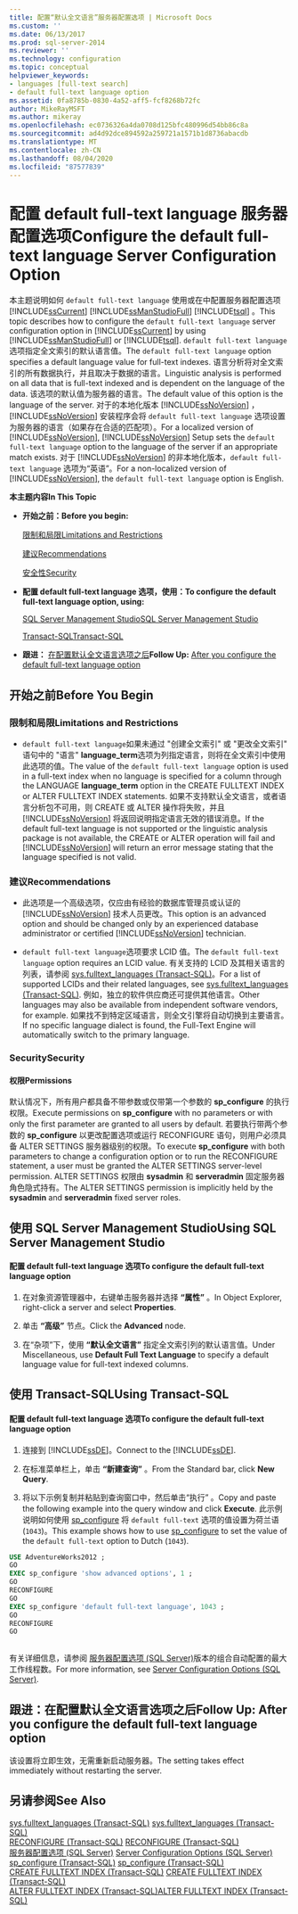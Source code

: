 ```yaml
---
title: 配置“默认全文语言”服务器配置选项 | Microsoft Docs
ms.custom: ''
ms.date: 06/13/2017
ms.prod: sql-server-2014
ms.reviewer: ''
ms.technology: configuration
ms.topic: conceptual
helpviewer_keywords:
- languages [full-text search]
- default full-text language option
ms.assetid: 0fa8785b-0830-4a52-aff5-fcf8268b72fc
author: MikeRayMSFT
ms.author: mikeray
ms.openlocfilehash: ec0736326a4da0708d125bfc480996d54bb86c8a
ms.sourcegitcommit: ad4d92dce894592a259721a1571b1d8736abacdb
ms.translationtype: MT
ms.contentlocale: zh-CN
ms.lasthandoff: 08/04/2020
ms.locfileid: "87577839"
---
```

# <a name="configure-the-default-full-text-language-server-configuration-option"></a><span data-ttu-id="ba831-102">配置 default full-text language 服务器配置选项</span><span class="sxs-lookup"><span data-stu-id="ba831-102">Configure the default full-text language Server Configuration Option</span></span>
  <span data-ttu-id="ba831-103">本主题说明如何 `default full-text language` 使用或在中配置服务器配置选项 [!INCLUDE[ssCurrent](../../includes/sscurrent-md.md)] [!INCLUDE[ssManStudioFull](../../includes/ssmanstudiofull-md.md)] [!INCLUDE[tsql](../../includes/tsql-md.md)] 。</span><span class="sxs-lookup"><span data-stu-id="ba831-103">This topic describes how to configure the `default full-text language` server configuration option in [!INCLUDE[ssCurrent](../../includes/sscurrent-md.md)] by using [!INCLUDE[ssManStudioFull](../../includes/ssmanstudiofull-md.md)] or [!INCLUDE[tsql](../../includes/tsql-md.md)].</span></span> <span data-ttu-id="ba831-104">`default full-text language`选项指定全文索引的默认语言值。</span><span class="sxs-lookup"><span data-stu-id="ba831-104">The `default full-text language` option specifies a default language value for full-text indexes.</span></span> <span data-ttu-id="ba831-105">语言分析将对全文索引的所有数据执行，并且取决于数据的语言。</span><span class="sxs-lookup"><span data-stu-id="ba831-105">Linguistic analysis is performed on all data that is full-text indexed and is dependent on the language of the data.</span></span> <span data-ttu-id="ba831-106">该选项的默认值为服务器的语言。</span><span class="sxs-lookup"><span data-stu-id="ba831-106">The default value of this option is the language of the server.</span></span> <span data-ttu-id="ba831-107">对于的本地化版本 [!INCLUDE[ssNoVersion](../../includes/ssnoversion-md.md)] ， [!INCLUDE[ssNoVersion](../../includes/ssnoversion-md.md)] 安装程序会将 `default full-text language` 选项设置为服务器的语言（如果存在合适的匹配项）。</span><span class="sxs-lookup"><span data-stu-id="ba831-107">For a localized version of [!INCLUDE[ssNoVersion](../../includes/ssnoversion-md.md)], [!INCLUDE[ssNoVersion](../../includes/ssnoversion-md.md)] Setup sets the `default full-text language` option to the language of the server if an appropriate match exists.</span></span> <span data-ttu-id="ba831-108">对于 [!INCLUDE[ssNoVersion](../../includes/ssnoversion-md.md)] 的非本地化版本，`default full-text language` 选项为“英语”。</span><span class="sxs-lookup"><span data-stu-id="ba831-108">For a non-localized version of [!INCLUDE[ssNoVersion](../../includes/ssnoversion-md.md)], the `default full-text language` option is English.</span></span>  
  
 <span data-ttu-id="ba831-109">**本主题内容**</span><span class="sxs-lookup"><span data-stu-id="ba831-109">**In This Topic**</span></span>  
  
-   <span data-ttu-id="ba831-110">**开始之前：**</span><span class="sxs-lookup"><span data-stu-id="ba831-110">**Before you begin:**</span></span>  
  
     [<span data-ttu-id="ba831-111">限制和局限</span><span class="sxs-lookup"><span data-stu-id="ba831-111">Limitations and Restrictions</span></span>](#Restrictions)  
  
     [<span data-ttu-id="ba831-112">建议</span><span class="sxs-lookup"><span data-stu-id="ba831-112">Recommendations</span></span>](#Recommendations)  
  
     [<span data-ttu-id="ba831-113">安全性</span><span class="sxs-lookup"><span data-stu-id="ba831-113">Security</span></span>](#Security)  
  
-   <span data-ttu-id="ba831-114">**配置 default full-text language 选项，使用：**</span><span class="sxs-lookup"><span data-stu-id="ba831-114">**To configure the default full-text language option, using:**</span></span>  
  
     [<span data-ttu-id="ba831-115">SQL Server Management Studio</span><span class="sxs-lookup"><span data-stu-id="ba831-115">SQL Server Management Studio</span></span>](#SSMSProcedure)  
  
     [<span data-ttu-id="ba831-116">Transact-SQL</span><span class="sxs-lookup"><span data-stu-id="ba831-116">Transact-SQL</span></span>](#TsqlProcedure)  
  
-   <span data-ttu-id="ba831-117">**跟进：** [在配置默认全文语言选项之后](#FollowUp)</span><span class="sxs-lookup"><span data-stu-id="ba831-117">**Follow Up:**  [After you configure the default full-text language option](#FollowUp)</span></span>  
  
##  <a name="before-you-begin"></a><a name="BeforeYouBegin"></a> <span data-ttu-id="ba831-118">开始之前</span><span class="sxs-lookup"><span data-stu-id="ba831-118">Before You Begin</span></span>  
  
###  <a name="limitations-and-restrictions"></a><a name="Restrictions"></a> <span data-ttu-id="ba831-119">限制和局限</span><span class="sxs-lookup"><span data-stu-id="ba831-119">Limitations and Restrictions</span></span>  
  
-   <span data-ttu-id="ba831-120">`default full-text language`如果未通过 "创建全文索引" 或 "更改全文索引" 语句中的 "语言" **language_term**选项为列指定语言，则将在全文索引中使用此选项的值。</span><span class="sxs-lookup"><span data-stu-id="ba831-120">The value of the `default full-text language` option is used in a full-text index when no language is specified for a column through the LANGUAGE **language_term** option in the CREATE FULLTEXT INDEX or ALTER FULLTEXT INDEX statements.</span></span> <span data-ttu-id="ba831-121">如果不支持默认全文语言，或者语言分析包不可用，则 CREATE 或 ALTER 操作将失败，并且 [!INCLUDE[ssNoVersion](../../includes/ssnoversion-md.md)] 将返回说明指定语言无效的错误消息。</span><span class="sxs-lookup"><span data-stu-id="ba831-121">If the default full-text language is not supported or the linguistic analysis package is not available, the CREATE or ALTER operation will fail and [!INCLUDE[ssNoVersion](../../includes/ssnoversion-md.md)] will return an error message stating that the language specified is not valid.</span></span>  
  
###  <a name="recommendations"></a><a name="Recommendations"></a> <span data-ttu-id="ba831-122">建议</span><span class="sxs-lookup"><span data-stu-id="ba831-122">Recommendations</span></span>  
  
-   <span data-ttu-id="ba831-123">此选项是一个高级选项，仅应由有经验的数据库管理员或认证的 [!INCLUDE[ssNoVersion](../../includes/ssnoversion-md.md)] 技术人员更改。</span><span class="sxs-lookup"><span data-stu-id="ba831-123">This option is an advanced option and should be changed only by an experienced database administrator or certified [!INCLUDE[ssNoVersion](../../includes/ssnoversion-md.md)] technician.</span></span>  
  
-   <span data-ttu-id="ba831-124">`default full-text language`选项要求 LCID 值。</span><span class="sxs-lookup"><span data-stu-id="ba831-124">The `default full-text language` option requires an LCID value.</span></span> <span data-ttu-id="ba831-125">有关支持的 LCID 及其相关语言的列表，请参阅 [sys.fulltext_languages (Transact-SQL)](/sql/relational-databases/system-catalog-views/sys-fulltext-languages-transact-sql)。</span><span class="sxs-lookup"><span data-stu-id="ba831-125">For a list of supported LCIDs and their related languages, see [sys.fulltext_languages &#40;Transact-SQL&#41;](/sql/relational-databases/system-catalog-views/sys-fulltext-languages-transact-sql).</span></span> <span data-ttu-id="ba831-126">例如，独立的软件供应商还可提供其他语言。</span><span class="sxs-lookup"><span data-stu-id="ba831-126">Other languages may also be available from independent software vendors, for example.</span></span> <span data-ttu-id="ba831-127">如果找不到特定区域语言，则全文引擎将自动切换到主要语言。</span><span class="sxs-lookup"><span data-stu-id="ba831-127">If no specific language dialect is found, the Full-Text Engine will automatically switch to the primary language.</span></span>  
  
###  <a name="security"></a><a name="Security"></a> <span data-ttu-id="ba831-128">Security</span><span class="sxs-lookup"><span data-stu-id="ba831-128">Security</span></span>  
  
####  <a name="permissions"></a><a name="Permissions"></a> <span data-ttu-id="ba831-129">权限</span><span class="sxs-lookup"><span data-stu-id="ba831-129">Permissions</span></span>  
 <span data-ttu-id="ba831-130">默认情况下，所有用户都具备不带参数或仅带第一个参数的 **sp_configure** 的执行权限。</span><span class="sxs-lookup"><span data-stu-id="ba831-130">Execute permissions on **sp_configure** with no parameters or with only the first parameter are granted to all users by default.</span></span> <span data-ttu-id="ba831-131">若要执行带两个参数的 **sp_configure** 以更改配置选项或运行 RECONFIGURE 语句，则用户必须具备 ALTER SETTINGS 服务器级别的权限。</span><span class="sxs-lookup"><span data-stu-id="ba831-131">To execute **sp_configure** with both parameters to change a configuration option or to run the RECONFIGURE statement, a user must be granted the ALTER SETTINGS server-level permission.</span></span> <span data-ttu-id="ba831-132">ALTER SETTINGS 权限由 **sysadmin** 和 **serveradmin** 固定服务器角色隐式持有。</span><span class="sxs-lookup"><span data-stu-id="ba831-132">The ALTER SETTINGS permission is implicitly held by the **sysadmin** and **serveradmin** fixed server roles.</span></span>  
  
##  <a name="using-sql-server-management-studio"></a><a name="SSMSProcedure"></a> <span data-ttu-id="ba831-133">使用 SQL Server Management Studio</span><span class="sxs-lookup"><span data-stu-id="ba831-133">Using SQL Server Management Studio</span></span>  
  
#### <a name="to-configure-the-default-full-text-language-option"></a><span data-ttu-id="ba831-134">配置 default full-text language 选项</span><span class="sxs-lookup"><span data-stu-id="ba831-134">To configure the default full-text language option</span></span>  
  
1.  <span data-ttu-id="ba831-135">在对象资源管理器中，右键单击服务器并选择 **“属性”** 。</span><span class="sxs-lookup"><span data-stu-id="ba831-135">In Object Explorer, right-click a server and select **Properties**.</span></span>  
  
2.  <span data-ttu-id="ba831-136">单击 **“高级”** 节点。</span><span class="sxs-lookup"><span data-stu-id="ba831-136">Click the **Advanced** node.</span></span>  
  
3.  <span data-ttu-id="ba831-137">在“杂项”下，使用 **“默认全文语言”** 指定全文索引列的默认语言值。</span><span class="sxs-lookup"><span data-stu-id="ba831-137">Under Miscellaneous, use **Default Full Text Language** to specify a default language value for full-text indexed columns.</span></span>  
  
##  <a name="using-transact-sql"></a><a name="TsqlProcedure"></a> <span data-ttu-id="ba831-138">使用 Transact-SQL</span><span class="sxs-lookup"><span data-stu-id="ba831-138">Using Transact-SQL</span></span>  
  
#### <a name="to-configure-the-default-full-text-language-option"></a><span data-ttu-id="ba831-139">配置 default full-text language 选项</span><span class="sxs-lookup"><span data-stu-id="ba831-139">To configure the default full-text language option</span></span>  
  
1.  <span data-ttu-id="ba831-140">连接到 [!INCLUDE[ssDE](../../includes/ssde-md.md)]。</span><span class="sxs-lookup"><span data-stu-id="ba831-140">Connect to the [!INCLUDE[ssDE](../../includes/ssde-md.md)].</span></span>  
  
2.  <span data-ttu-id="ba831-141">在标准菜单栏上，单击 **“新建查询”** 。</span><span class="sxs-lookup"><span data-stu-id="ba831-141">From the Standard bar, click **New Query**.</span></span>  
  
3.  <span data-ttu-id="ba831-142">将以下示例复制并粘贴到查询窗口中，然后单击“执行” 。</span><span class="sxs-lookup"><span data-stu-id="ba831-142">Copy and paste the following example into the query window and click **Execute**.</span></span> <span data-ttu-id="ba831-143">此示例说明如何使用 [sp_configure](/sql/relational-databases/system-stored-procedures/sp-configure-transact-sql) 将 `default full-text` 选项的值设置为荷兰语 (`1043`)。</span><span class="sxs-lookup"><span data-stu-id="ba831-143">This example shows how to use [sp_configure](/sql/relational-databases/system-stored-procedures/sp-configure-transact-sql) to set the value of the `default full-text` option to Dutch (`1043`).</span></span>  
  
```sql  
USE AdventureWorks2012 ;  
GO  
EXEC sp_configure 'show advanced options', 1 ;  
GO  
RECONFIGURE  
GO  
EXEC sp_configure 'default full-text language', 1043 ;  
GO  
RECONFIGURE  
GO  
  
```  
  
 <span data-ttu-id="ba831-144">有关详细信息，请参阅 [服务器配置选项 (SQL Server)](server-configuration-options-sql-server.md)版本的组合自动配置的最大工作线程数。</span><span class="sxs-lookup"><span data-stu-id="ba831-144">For more information, see [Server Configuration Options &#40;SQL Server&#41;](server-configuration-options-sql-server.md).</span></span>  
  
##  <a name="follow-up-after-you-configure-the-default-full-text-language-option"></a><a name="FollowUp"></a> <span data-ttu-id="ba831-145">跟进：在配置默认全文语言选项之后</span><span class="sxs-lookup"><span data-stu-id="ba831-145">Follow Up: After you configure the default full-text language option</span></span>  
 <span data-ttu-id="ba831-146">该设置将立即生效，无需重新启动服务器。</span><span class="sxs-lookup"><span data-stu-id="ba831-146">The setting takes effect immediately without restarting the server.</span></span>  
  
## <a name="see-also"></a><span data-ttu-id="ba831-147">另请参阅</span><span class="sxs-lookup"><span data-stu-id="ba831-147">See Also</span></span>  
 <span data-ttu-id="ba831-148">[sys.fulltext_languages (Transact-SQL)](/sql/relational-databases/system-catalog-views/sys-fulltext-languages-transact-sql) </span><span class="sxs-lookup"><span data-stu-id="ba831-148">[sys.fulltext_languages &#40;Transact-SQL&#41;](/sql/relational-databases/system-catalog-views/sys-fulltext-languages-transact-sql) </span></span>  
 <span data-ttu-id="ba831-149">[RECONFIGURE (Transact-SQL)](/sql/t-sql/language-elements/reconfigure-transact-sql) </span><span class="sxs-lookup"><span data-stu-id="ba831-149">[RECONFIGURE &#40;Transact-SQL&#41;](/sql/t-sql/language-elements/reconfigure-transact-sql) </span></span>  
 <span data-ttu-id="ba831-150">[服务器配置选项 (SQL Server)](server-configuration-options-sql-server.md) </span><span class="sxs-lookup"><span data-stu-id="ba831-150">[Server Configuration Options &#40;SQL Server&#41;](server-configuration-options-sql-server.md) </span></span>  
 <span data-ttu-id="ba831-151">[sp_configure &#40;Transact-SQL&#41;](/sql/relational-databases/system-stored-procedures/sp-configure-transact-sql) </span><span class="sxs-lookup"><span data-stu-id="ba831-151">[sp_configure &#40;Transact-SQL&#41;](/sql/relational-databases/system-stored-procedures/sp-configure-transact-sql) </span></span>  
 <span data-ttu-id="ba831-152">[CREATE FULLTEXT INDEX (Transact-SQL)](/sql/t-sql/statements/create-fulltext-index-transact-sql) </span><span class="sxs-lookup"><span data-stu-id="ba831-152">[CREATE FULLTEXT INDEX &#40;Transact-SQL&#41;](/sql/t-sql/statements/create-fulltext-index-transact-sql) </span></span>  
 [<span data-ttu-id="ba831-153">ALTER FULLTEXT INDEX (Transact-SQL)</span><span class="sxs-lookup"><span data-stu-id="ba831-153">ALTER FULLTEXT INDEX &#40;Transact-SQL&#41;</span></span>](/sql/t-sql/statements/alter-fulltext-index-transact-sql)  
  
  

